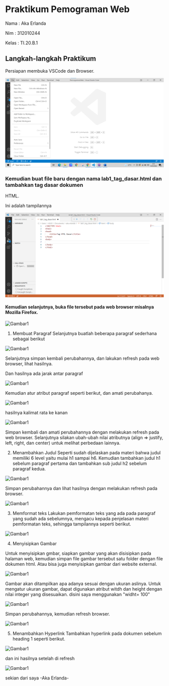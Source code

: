 # Praktikum Pemograman Web
Nama  : Aka Erlanda

Nim   : 312010244

Kelas : TI.20.B.1

## Langkah-langkah Praktikum
Persiapan membuka VSCode dan Browser.

![Gambar1](https://github.com/Akaerlanda04/Lab1_Web/blob/main/screenshoot/Screenshot%202022-03-14%20023325.png)

### Kemudian buat file baru dengan nama lab1_tag_dasar.html dan tambahkan tag dasar dokumen
HTML.


Ini adalah tampilannya

![Gambar1](https://github.com/Akaerlanda04/Lab1_Web/blob/main/screenshoot/Screenshot%202022-03-14%20042536.png)

#### Kemudian selanjutnya, buka file tersebut pada web browser misalnya Mozilla Firefox.

![Gambar1](screenshot/ss3.png)

1. Membuat Paragraf
Selanjutnya buatlah beberapa paragraf sederhana sebagai berikut

![Gambar1](screenshot/ss4.png)

 Selanjutnya simpan kembali perubahannya, dan lakukan refresh pada web browser, lihat hasilnya.

Dan hasilnya ada jarak antar paragraf

![Gambar1](screenshot/ss5.png)

 Kemudian atur atribut paragraf seperti berikut, dan amati perubahanya.
 
![Gambar1](screenshot/ss6.png)

hasilnya kalimat rata ke kanan

![Gambar1](screenshot/ss7.png)

Simpan kembali dan amati perubahannya dengan melakukan refresh pada web browser.
Selanjutnya silakan ubah-ubah nilai atributnya (align => justify, left, right, dan center) untuk melihat
perbedaan lainnya.

2. Menambahkan Judul
Seperti sudah dijelaskan pada materi bahwa judul memiliki 6 level yaitu mulai h1 sampai h6.
Kemudian tambahkan judul h1 sebelum paragraf pertama dan tambahkan sub judul h2 sebelum
paragraf kedua.

![Gambar1](screenshot/ss8.png)


Simpan perubahannya dan lihat hasilnya dengan melakukan refresh pada browser.

![Gambar1](screenshot/ss9.png)

3. Memformat teks
Lakukan pemformatan teks yang ada pada paragraf yang sudah ada sebelumnya, mengacu kepada
penjelasan materi pemformatan teks, sehingga tampilannya seperti berikut.

![Gambar1](screenshot/ss10.png)

4. Menyisipkan Gambar

Untuk menyisipkan gmbar, siapkan gambar yang akan disisipkan pada halaman web, kemudian
simpan file gambar tersebut satu folder dengan file dokumen html. Atau bisa juga menyisipkan
gambar dari website external.

![Gambar1](screenshot/ss11.png)


Gambar akan ditampilkan apa adanya sesuai dengan ukuran aslinya. Untuk mengatur ukuran
gambar, dapat digunakan atribut witdh dan height dengan nilai integer yang disesuaikan.
disini saya menggunakan "widht= 100"

![Gambar1](screenshot/ss12.png)

Simpan perubahannya, kemudian refresh browser.

![Gambar1](screenshot/ss13.png)

5. Menambahkan Hyperlink
Tambahkan hyperlink pada dokumen sebelum heading 1 seperti berikut.

![Gambar1](screenshot/ss14.png)

dan ini hasilnya setelah di refresh

![Gambar1](screenshot/ss15.png)


sekian dari saya 
-Aka Erlanda-
